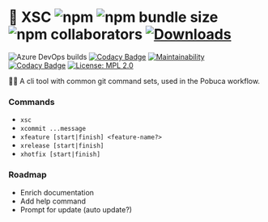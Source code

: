 # 🌵 XSC ![npm](https://img.shields.io/npm/v/@pobuca/xsc) ![npm bundle size](https://img.shields.io/bundlephobia/minzip/@pobuca/xsc) ![npm collaborators](https://img.shields.io/npm/collaborators/@pobuca/xsc) [![Downloads](https://img.shields.io/npm/dw/@pobuca/xsc)](https://www.npmjs.com/package/@pobuca/xsc)
![Azure DevOps builds](https://img.shields.io/azure-devops/build/siebendev/pobuca%20connect/141)
[![Codacy Badge](https://img.shields.io/codacy/grade/9ffa7850a79d411a99467c64efeaf5ef)](https://www.codacy.com/manual/Pobuca/xsc?utm_source=github.com&amp;utm_medium=referral&amp;utm_content=Pobuca-Ltd/xsc&amp;utm_campaign=Badge_Grade)
[![Maintainability](https://img.shields.io/codeclimate/maintainability-percentage/Pobuca-Ltd/xsc)](https://codeclimate.com/github/Pobuca-Ltd/xsc/maintainability)
[![Codacy Badge](https://img.shields.io/codacy/coverage/9ffa7850a79d411a99467c64efeaf5ef/master)](https://www.codacy.com/manual/Pobuca/xsc?utm_source=github.com&utm_medium=referral&utm_content=Pobuca-Ltd/xsc&utm_campaign=Badge_Coverage)
[![License: MPL 2.0](https://img.shields.io/badge/License-MPL%202.0-brightgreen.svg)](https://opensource.org/licenses/MPL-2.0)

👩‍💻 A cli tool with common git command sets, used in the Pobuca workflow.

### Commands
- `xsc`
- `xcommit ...message`
- `xfeature [start|finish] <feature-name?>`
- `xrelease [start|finish]`
- `xhotfix [start|finish]`

### Roadmap
- Enrich documentation
- Add help command
- Prompt for update (auto update?)